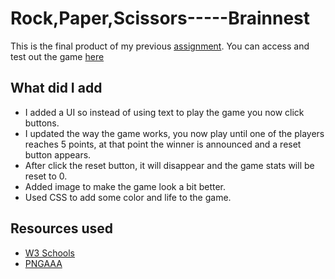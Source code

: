 # Rock,Paper,Scissors-----Brainnest
This is the final product of my previous <a href="https://github.com/Spottie97/JS-Assignment-----Brainnest">assignment</a>. You can access and test out the game <a href="https://spottie97.github.io/Rock-Paper-Scissors-----Brainnest/">here</a>

## What did I add
- I added a UI so instead of using text to play the game you now click buttons.
- I updated the way the game works, you now play until one of the players reaches 5 points, at that point the winner is announced and a reset button appears.
- After click the reset button, it will disappear and the game stats will be reset to 0.
- Added image to make the game look a bit better.
- Used CSS to add some color and life to the game.

## Resources used
- <a href="https://www.w3schools.com/cssref/css_colors.php">W3 Schools</a>
- <a href="https://www.pngaaa.com/detail/3313789">PNGAAA</a>
